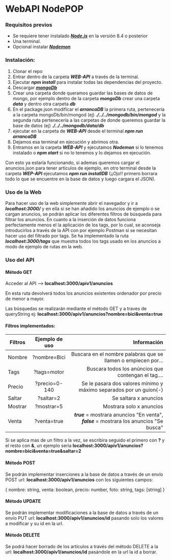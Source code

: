 # WebAPI NodePOP

### Requisitos previos
+ Se requiere tener instalado [***Node.js***](https://nodejs.org/es/) en la versión 8.4 o posterior
+ Una terminal.
+ Opcional instalar [***Nodemon***](https://github.com/remy/nodemon)


### Instalación:
1. Clonar el repo
2. Entrar dentro de la carpeta ***WEB-API*** a través de la terminal.
3. Ejecutar ***npm install*** para instalar todas las dependencias del proyecto.
4. Descargar [***mongoDb***](https://www.mongodb.com/download-center?filter=enterprise?jmp=nav#enterprise)
5. Crear una carpeta donde queramos guardar las bases de datos de mongo, por ejemplo dentro de la carpeta ***mongoDb*** crear una carpeta ***data*** y dentro otra carpeta ***db***
6. En el package.json modificar el ***arrancaDB*** la primera ruta, pertenecería a la carpeta mongoDb/bin/mongod (ej) ***./../../mongodb/bin/mongod*** y la segunda ruta pertenecería a las carpetas de donde queremos guardar la base de datos (ej) ***./../../mongodb/data/db*** 
7. ejecutar en la carpeta de ***WEB-API*** desde el terminal ***npm run arrancaDB***
8. Dejamos esa terminal en ejecución y abrimos otra.
9. Entramos en la carpeta ***WEB-API*** y ejecutamos ***Nodemon*** si lo tenemos instalado o ***npm start*** si no lo tenemos y lo dejamos en ejecución.

Con esto ya estaría funcionando, si ademas queremos cargar el anuncios.json para tener artículos de ejemplo, en otro terminal desde la carpeta ***WEP-API*** ejecutamos ***npm run installDB*** (¡¡Ojo!! primero borrara todo lo que se encuentre en la base de datos y luego cargara el JSON).



### Uso de la Web

Para hacer uso de la web simplemente abrir el navegador y ir a ***localhost:3000/*** y en ella si se han añadido los anuncios de ejemplo o se cargan anuncios, se podrán aplicar los diferentes filtros de búsqueda para filtrar los anuncios.
En cuanto a la inserción de datos funciona perfectamente menos el la aplicación de los tags, por lo cual, se aconseja introducirlos a través de la API con por ejemplo Postman si se necesitan hacer uso del filtrado por tags.
Se ha implementado la ruta ***localhost:3000/tags*** que muestra todos los tags usado en los anuncios a modo de ejemplo de rutas en la web.



### Uso del API

#### Método GET

Acceder al API --> **localhost:3000/apiv1/anuncios**

En esta ruta devolverá todos los anuncios existentes ordenador por precio de menor a mayor.

Las búsquedas se realizarán mediante el método GET y a traves de queryString ej: **localhost:3000/apiv1/anuncios?nombre=bici&venta=true**

#### Filtros implementados:

| Filtros       | Ejemplo de uso | Información
| ------------- |:--------------:| ------------------------------------------------------------------------------------------:|
| Nombre        | ?nombre=Bici   | Buscara en el nombre palabras que se llamen o empiecen por...                              |
| Tags          | ?tags=motor    | Buscara todos los anúncios que contengan el tag....                                        |
| Precio        | ?precio=0-140  | Se le pasara dos valores mínimo y máximo separados por un guion(-)                         |
| Saltar        | ?saltar=2      | Se saltara x anuncios                                                                      |
| Mostrar       | ?mostrar=5     | Mostrara solo x anuncios                                                                   |
| Venta         | ?venta=true    | ***true*** = mostrara anuncios "En venta", ***false*** = mostrara los anuncios "Se busca"  |

Si se aplica mas de un filtro a la vez, se escribira seguido el primero con **?** y el resto con **\&**, un ejemplo seria **localhost:3000/apiv1/anuncios?nombre=bici&venta=true&saltar=2**


#### Método POST

Se podrán implementar inserciones a la base de datos a través de un envío POST url: **localhost:3000/apiv1/anuncios** con los siguientes campos:

{
    nombre: string,
    venta: boolean,
    precio: number,
    foto: string,
    tags: [string]
}


#### Método UPDATE

Se podrán implementar modificaciones a la base de datos a través de un envío PUT url: **localhost:3000/apiv1/anuncios/id** pasando solo los valores a modificar y su id en la url.


#### Método DELETE

Se podrá hacer borrado de los artículos a través del método DELETE a la url: **localhost:3000/apiv1/anuncios/id** pasándole en la url la id a borrar.